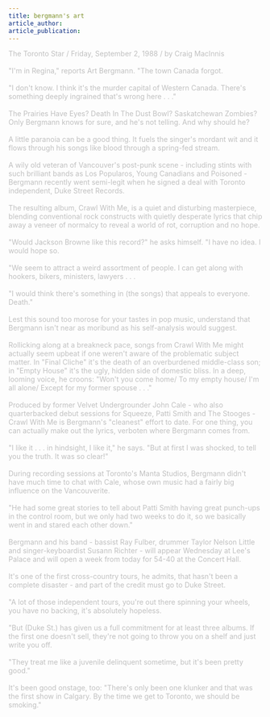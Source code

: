 ```yaml
---
title: bergmann's art
article_author: 
article_publication: 
---
```

<span style="color: #c0c0c0">The Toronto Star / Friday, September 2, 1988 / by Craig MacInnis <br /><br />&quot;I'm in Regina,&quot; reports Art Bergmann. &quot;The town Canada forgot.<br /><br />&quot;I don't know. I think it's the murder capital of Western Canada. There's something deeply ingrained that's wrong here . . .&quot;<br /><br />The Prairies Have Eyes? Death In The Dust Bowl? Saskatchewan Zombies? Only Bergmann knows for sure, and he's not telling. And why should he?<br /><br />A little paranoia can be a good thing. It fuels the singer's mordant wit and it flows through his songs like blood through a spring-fed stream.<br /><br />A wily old veteran of Vancouver's post-punk scene - including stints with such brilliant bands as Los Popularos, Young Canadians and Poisoned - Bergmann recently went semi-legit when he signed a deal with Toronto independent, Duke Street Records.<br /><br />The resulting album, Crawl With Me, is a quiet and disturbing masterpiece, blending conventional rock constructs with quietly desperate lyrics that chip away a veneer of normalcy to reveal a world of rot, corruption and no hope.<br /><br />&quot;Would Jackson Browne like this record?&quot; he asks himself. &quot;I have no idea. I would hope so.<br /><br />&quot;We seem to attract a weird assortment of people. I can get along with hookers, bikers, ministers, lawyers . . .<br /><br />&quot;I would think there's something in (the songs) that appeals to everyone. Death.&quot;<br /><br />Lest this sound too morose for your tastes in pop music, understand that Bergmann isn't near as moribund as his self-analysis would suggest.<br /><br />Rollicking along at a breakneck pace, songs from Crawl With Me might actually seem upbeat if one weren't aware of the problematic subject matter. In &quot;Final Cliche&quot; it's the death of an overburdened middle-class son; in &quot;Empty House&quot; it's the ugly, hidden side of domestic bliss. In a deep, looming voice, he croons: &quot;Won't you come home/ To my empty house/ I'm all alone/ Except for my former spouse . . .&quot;<br /><br />Produced by former Velvet Undergrounder John Cale - who also quarterbacked debut sessions for Squeeze, Patti Smith and The Stooges - Crawl With Me is Bergmann's &quot;cleanest&quot; effort to date. For one thing, you can actually make out the lyrics, verboten where Bergmann comes from.<br /><br />&quot;I like it . . . in hindsight, I like it,&quot; he says. &quot;But at first I was shocked, to tell you the truth. It was so clear!&quot;<br /><br />During recording sessions at Toronto's Manta Studios, Bergmann didn't have much time to chat with Cale, whose own music had a fairly big influence on the Vancouverite.<br /><br />&quot;He had some great stories to tell about Patti Smith having great punch-ups in the control room, but we only had two weeks to do it, so we basically went in and stared each other down.&quot;<br /><br />Bergmann and his band - bassist Ray Fulber, drummer Taylor Nelson Little and singer-keyboardist Susann Richter - will appear Wednesday at Lee's Palace and will open a week from today for 54-40 at the Concert Hall.<br /><br />It's one of the first cross-country tours, he admits, that hasn't been a complete disaster - and part of the credit must go to Duke Street.<br /><br />&quot;A lot of those independent tours, you're out there spinning your wheels, you have no backing, it's absolutely hopeless.<br /><br />&quot;But (Duke St.) has given us a full commitment for at least three albums. If the first one doesn't sell, they're not going to throw you on a shelf and just write you off.<br /><br />&quot;They treat me like a juvenile delinquent sometime, but it's been pretty good.&quot;<br /><br />It's been good onstage, too: &quot;There's only been one klunker and that was the first show in Calgary. By the time we get to Toronto, we should be smoking.&quot;<br /></span>
